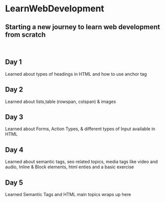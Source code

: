 # LearnWebDevelopment

<h2>Starting a new journey to learn web development from scratch</h2> <br />
<h2>Day 1</h2>
<p>Learned about types of headings in HTML and how to use anchor tag</p>
<h2>Day 2</h2>
<p>Learned about lists,table (rowspan, colspan) & images</p>
<h2>Day 3</h2>
<p>Learned about Forms, Action Types, & different types of Input available in HTML</p>
<h2>Day 4</h2>
<p>Learned about semantic tags, seo related topics, media tags like video and audio, Inline & Block elements, html enties and a basic exercise</p>
<h2>Day 5</h2>
<p>Learned Semantic Tags and HTML main topics wraps up here</p>